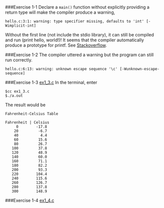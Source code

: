 ###Exercise 1-1
Declare a `main()` function without explicitly providing a return type will make the compiler produce a warning,
```shell
hello.c:3:1: warning: type specifier missing, defaults to 'int' [-Wimplicit-int]
```

Without the first line (not include the stdio library), it can still be compiled and run (print hello, world!)! It seems that the compiler automatically produce a prototype for printf. See [Stackoverflow](http://stackoverflow.com/questions/336814/why-include-stdio-h-is-not-required-to-use-printf).

###Exercise 1-2
The compiler uttered a warning but the program can still run correctly.
```shell
hello.c:6:13: warning: unknown escape sequence '\c' [-Wunknown-escape-sequence]
```


###Exercise 1-3
[ex1_3.c](ex1_3.c)
In the terminal, enter
```shell
$cc ex1_3.c
$./a.out
```
The result would be
```shell
Fahrenheit-Celsius Table

Fahrenheit | Celsius
     0        -17.8
    20         -6.7
    40          4.4
    60         15.6
    80         26.7
   100         37.8
   120         48.9
   140         60.0
   160         71.1
   180         82.2
   200         93.3
   220        104.4
   240        115.6
   260        126.7
   280        137.8
   300        148.9
```

###Exercise 1-4
[ex1_4.c](ex1_4.c)